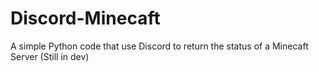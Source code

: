 # Discord-Minecaft
A simple Python code that use Discord to return the status of a Minecaft Server (Still in dev)
